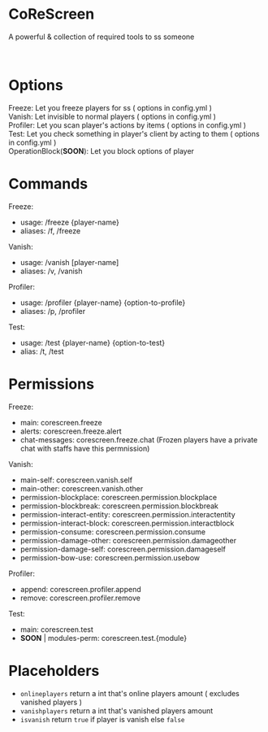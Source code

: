 # CoReScreen
A powerful & collection of required tools to ss someone

 ‌‌‌
# Options
Freeze: Let you freeze players for ss ( options in config.yml )                                                   
Vanish: Let invisible to normal players ( options in config.yml )                                      
Profiler: Let you scan player's actions by items ( options in config.yml )                                                       
Test: Let you check something in player's client by acting to them ( options in config.yml )                                             
OperationBlock(**SOON**): Let you block options of player                                     
                          
# Commands
Freeze:                                                                                                                                                                                                                         
  * usage: /freeze {player-name}
  * aliases: /f, /freeze
                                                                                                                                                                          
Vanish:                                                                                    
  * usage: /vanish [player-name]
  * aliases: /v, /vanish
                                                                                                                                                                      
Profiler:                                                                                   
  * usage: /profiler {player-name} {option-to-profile}                                                                                   
  * aliases: /p, /profiler
                                                                                                                                                                      
Test:                                                                                    
  * usage: /test {player-name} {option-to-test}                                                                                   
  * alias: /t, /test                                                                                   
                                                                                                                                                                    
# Permissions
Freeze:                                                                                                                                                                                                                                                  
  * main: corescreen.freeze                                                                                                                                               
  * alerts: corescreen.freeze.alert 
  * chat-messages: corescreen.freeze.chat (Frozen players have a private chat with staffs have this permnission)
                                                                                                                                                                                                                     
Vanish:                                                                                                                                                                       
  * main-self: corescreen.vanish.self
  * main-other: corescreen.vanish.other
  * permission-blockplace: corescreen.permission.blockplace                                                                                                                                  
  * permission-blockbreak: corescreen.permission.blockbreak                                                                                                                                  
  * permission-interact-entity: corescreen.permission.interactentity                                                                                                                                  
  * permission-interact-block: corescreen.permission.interactblock                                                                                                                                  
  * permission-consume: corescreen.permission.consume                                                                                                                                  
  * permission-damage-other: corescreen.permission.damageother                                                                                                                                  
  * permission-damage-self: corescreen.permission.damageself                                                                                                                                  
  * permission-bow-use: corescreen.permission.usebow
                                                                                                                                                                                                                                                         
Profiler:                                                                                                                                                                       
  * append: corescreen.profiler.append
  * remove: corescreen.profiler.remove
                                                                                                                                                                      
Test:                                                                                                                                                                       
  * main: corescreen.test                                                                                                                                                                      
  * **SOON** | modules-perm: corescreen.test.{module}



# Placeholders                                                                                   
  * `onlineplayers` return a int that's online players amount  ( excludes vanished players )                                                                                   
  * `vanishplayers` return a int that's vanished players amount                                                                                   
  * `isvanish` return `true` if player is vanish else `false`                                                                                   
